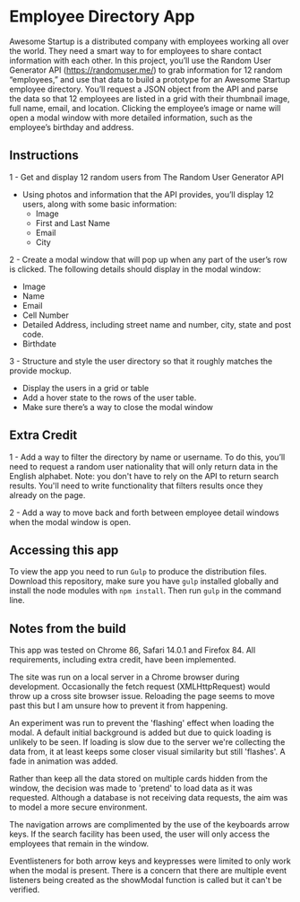# Employee Directory App

Awesome Startup is a distributed company with employees working all over the world. They need a smart way to for employees to share contact information with each other. In this project, you’ll use the Random User Generator API (https://randomuser.me/) to grab information for 12 random “employees,” and use that data to build a prototype for an Awesome Startup employee directory. You’ll request a JSON object from the API and parse the data so that 12 employees are listed in a grid with their thumbnail image, full name, email, and location. Clicking the employee’s image or name will open a modal window with more detailed information, such as the employee’s birthday and address.

## Instructions

1 - Get and display 12 random users from The Random User Generator API

- Using photos and information that the API provides, you’ll display 12 users, along with some basic information:
  - Image
  - First and Last Name
  - Email
  - City

2 - Create a modal window that will pop up when any part of the user’s row is clicked. The following details should display in the modal window:

- Image
- Name
- Email
- Cell Number
- Detailed Address, including street name and number, city, state and post code.
- Birthdate

3 - Structure and style the user directory so that it roughly matches the provide mockup.

- Display the users in a grid or table
- Add a hover state to the rows of the user table.
- Make sure there’s a way to close the modal window

## Extra Credit

1 - Add a way to filter the directory by name or username. To do this, you’ll need to request a random user nationality that will only return data in the English alphabet. Note: you don't have to rely on the API to return search results. You'll need to write functionality that filters results once they already on the page.

2 - Add a way to move back and forth between employee detail windows when the modal window is open.

## Accessing this app

To view the app you need to run `Gulp` to produce the distribution files. Download this repository, make sure you have `gulp` installed globally and install the node modules with `npm install`. Then run `gulp` in the command line.

## Notes from the build

This app was tested on Chrome 86, Safari 14.0.1 and Firefox 84. All requirements, including extra credit, have been implemented.

The site was run on a local server in a Chrome browser during development. Occasionally the fetch request (XMLHttpRequest) would throw up a cross site browser issue. Reloading the page seems to move past this but I am unsure how to prevent it from happening.

An experiment was run to prevent the 'flashing' effect when loading the modal. A default initial background is added but due to quick loading is unlikely to be seen. If loading is slow due to the server we're collecting the data from, it at least keeps some closer visual similarity but still 'flashes'. A fade in animation was added.

Rather than keep all the data stored on multiple cards hidden from the window, the decision was made to 'pretend' to load data as it was requested. Although a database is not receiving data requests, the aim was to model a more secure environment.

The navigation arrows are complimented by the use of the keyboards arrow keys. If the search facility has been used, the user will only access the employees that remain in the window.

Eventlisteners for both arrow keys and keypresses were limited to only work when the modal is present. There is a concern that there are multiple event listeners being created as the showModal function is called but it can't be verified.
